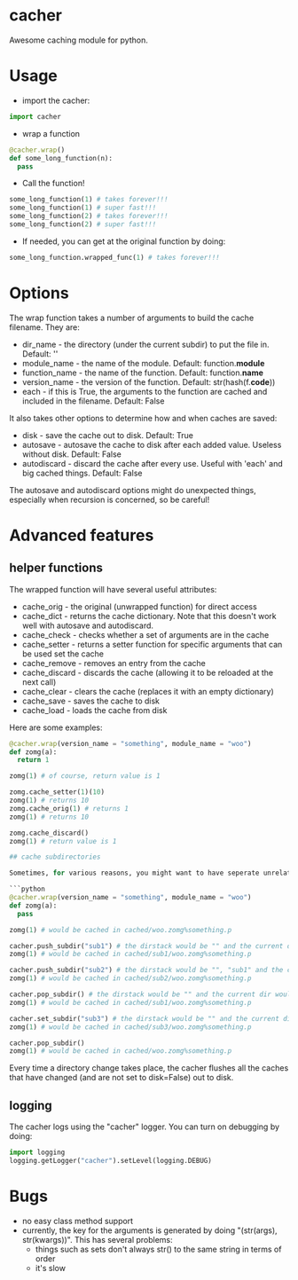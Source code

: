 cacher
======

Awesome caching module for python.

# Usage

- import the cacher:

```python
import cacher
```

- wrap a function

```python
@cacher.wrap()
def some_long_function(n):
  pass
```

- Call the function!

```python
some_long_function(1) # takes forever!!!
some_long_function(1) # super fast!!!
some_long_function(2) # takes forever!!!
some_long_function(2) # super fast!!!
```

- If needed, you can get at the original function by doing:

```python
some_long_function.wrapped_func(1) # takes forever!!!
```

# Options

The wrap function takes a number of arguments to build the cache filename. They are:

- dir_name - the directory (under the current subdir) to put the file in. Default: ''
- module_name - the name of the module. Default: function.__module__
- function_name - the name of the function. Default: function.__name__
- version_name - the version of the function. Default: str(hash(f.__code__))
- each - if this is True, the arguments to the function are cached and included in the filename. Default: False

It also takes other options to determine how and when caches are saved:

- disk - save the cache out to disk. Default: True
- autosave - autosave the cache to disk after each added value. Useless without disk. Default: False
- autodiscard - discard the cache after every use. Useful with 'each' and big cached things. Default: False

The autosave and autodiscard options might do unexpected things, especially when recursion is concerned, so be careful!

# Advanced features

## helper functions
The wrapped function will have several useful attributes:

- cache_orig - the original (unwrapped function) for direct access
- cache_dict - returns the cache dictionary. Note that this doesn't work well with autosave and autodiscard.
- cache_check - checks whether a set of arguments are in the cache
- cache_setter - returns a setter function for specific arguments that can be used set the cache
- cache_remove - removes an entry from the cache
- cache_discard - discards the cache (allowing it to be reloaded at the next call)
- cache_clear - clears the cache (replaces it with an empty dictionary)
- cache_save - saves the cache to disk
- cache_load - loads the cache from disk

Here are some examples:

```python
@cacher.wrap(version_name = "something", module_name = "woo")
def zomg(a):
  return 1

zomg(1) # of course, return value is 1

zomg.cache_setter(1)(10)
zomg(1) # returns 10
zomg.cache_orig(1) # returns 1
zomg(1) # returns 10

zomg.cache_discard()
zomg(1) # return value is 1

## cache subdirectories

Sometimes, for various reasons, you might want to have seperate unrelated caches for the same project. This is facilitated by subdirectories:

```python
@cacher.wrap(version_name = "something", module_name = "woo")
def zomg(a):
  pass

zomg(1) # would be cached in cached/woo.zomg%something.p

cacher.push_subdir("sub1") # the dirstack would be "" and the current dir would be "sub1"
zomg(1) # would be cached in cached/sub1/woo.zomg%something.p

cacher.push_subdir("sub2") # the dirstack would be "", "sub1" and the current dir would be "sub2"
zomg(1) # would be cached in cached/sub2/woo.zomg%something.p

cacher.pop_subdir() # the dirstack would be "" and the current dir would be "sub1"
zomg(1) # would be cached in cached/sub1/woo.zomg%something.p

cacher.set_subdir("sub3") # the dirstack would be "" and the current dir would be "sub3"
zomg(1) # would be cached in cached/sub3/woo.zomg%something.p

cacher.pop_subdir()
zomg(1) # would be cached in cached/woo.zomg%something.p
```

Every time a directory change takes place, the cacher flushes all the caches that have changed (and are not set to disk=False) out to disk.

## logging

The cacher logs using the "cacher" logger. You can turn on debugging by doing:

```python
import logging
logging.getLogger("cacher").setLevel(logging.DEBUG)
```

# Bugs

- no easy class method support
- currently, the key for the arguments is generated by doing "(str(args), str(kwargs))". This has several problems:
	- things such as sets don't always str() to the same string in terms of order
	- it's slow
